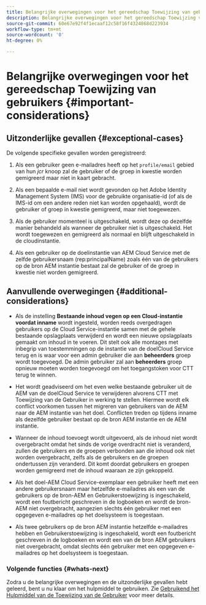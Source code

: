 ```yaml
---
title: Belangrijke overwegingen voor het gereedschap Toewijzing van gebruikers
description: Belangrijke overwegingen voor het gereedschap Toewijzing van gebruikers
source-git-commit: 60e67e92f4f1ecaaf12c58f16f4324868d223934
workflow-type: tm+mt
source-wordcount: '0'
ht-degree: 0%

---
```



# Belangrijke overwegingen voor het gereedschap Toewijzing van gebruikers {#important-considerations}


## Uitzonderlijke gevallen {#exceptional-cases}

De volgende specifieke gevallen worden geregistreerd:

1. Als een gebruiker geen e-mailadres heeft op het `profile/email` gebied van hun *jcr* knoop zal de gebruiker of de groep in kwestie worden gemigreerd maar niet in kaart gebracht.

1. Als een bepaalde e-mail niet wordt gevonden op het Adobe Identity Management System (IMS) voor de gebruikte organisatie-id (of als de IMS-id om een andere reden niet kan worden opgehaald), wordt de gebruiker of groep in kwestie gemigreerd, maar niet toegewezen.

1. Als de gebruiker momenteel is uitgeschakeld, wordt deze op dezelfde manier behandeld als wanneer de gebruiker niet is uitgeschakeld. Het wordt toegewezen en gemigreerd als normaal en blijft uitgeschakeld in de cloudinstantie.

1. Als een gebruiker op de doelinstantie van AEM Cloud Service met de zelfde gebruikersnaam (rep:principalName) zoals één van de gebruikers op de bron AEM instantie bestaat zal de gebruiker of de groep in kwestie niet worden gemigreerd.

## Aanvullende overwegingen {#additional-considerations}

* Als de instelling **Bestaande inhoud vegen op een Cloud-instantie voordat inname** wordt ingesteld, worden reeds overgedragen gebruikers op de Cloud Service-instantie samen met de gehele bestaande opslagplaats verwijderd en wordt een nieuwe opslagplaats gemaakt om inhoud in te voeren. Dit stelt ook alle montages met inbegrip van toestemmingen op de instantie van de doelCloud Service terug en is waar voor een admin gebruiker die aan **beheerders** groep wordt toegevoegd. De admin gebruiker zal aan **beheerders** groep opnieuw moeten worden toegevoegd om het toegangstoken voor CTT terug te winnen.

* Het wordt geadviseerd om het even welke bestaande gebruiker uit de AEM van de doelCloud Service te verwijderen alvorens CTT met Toewijzing van de Gebruiker in werking te stellen. Hiermee wordt elk conflict voorkomen tussen het migreren van gebruikers van de AEM naar de AEM instantie van het doel. Conflicten treden op tijdens inname als dezelfde gebruiker bestaat op de bron AEM instantie en de AEM instantie.

* Wanneer de inhoud toevoegt wordt uitgevoerd, als de inhoud niet wordt overgebracht omdat het sinds de vorige overdracht niet is veranderd, zullen de gebruikers en de groepen verbonden aan die inhoud ook niet worden overgebracht, zelfs als de gebruikers en de groepen ondertussen zijn veranderd. Dit komt doordat gebruikers en groepen worden gemigreerd met de inhoud waaraan ze zijn gekoppeld.

* Als het doel-AEM Cloud Service-exemplaar een gebruiker heeft met een andere gebruikersnaam maar hetzelfde e-mailadres als een van de gebruikers op de bron-AEM en Gebruikerstoewijzing is ingeschakeld, wordt een foutbericht geschreven in de logboeken en wordt de bron-AEM niet overgebracht, aangezien slechts één gebruiker met een opgegeven e-mailadres op het doelsysteem is toegestaan.

* Als twee gebruikers op de bron AEM instantie hetzelfde e-mailadres hebben en Gebruikerstoewijzing is ingeschakeld, wordt een foutbericht geschreven in de logboeken en wordt een van de bron AEM gebruikers niet overgebracht, omdat slechts één gebruiker met een opgegeven e-mailadres op het doelsysteem is toegestaan.

### Volgende functies {#whats-next}

Zodra u de belangrijke overwegingen en de uitzonderlijke gevallen hebt geleerd, bent u nu klaar om het hulpmiddel te gebruiken. Zie [Gebruikend het Hulpmiddel van de Toewijzing van de Gebruiker](/help/move-to-cloud-service/content-transfer-tool/user-mapping-tool/using-user-mapping-tool.md) voor meer details.